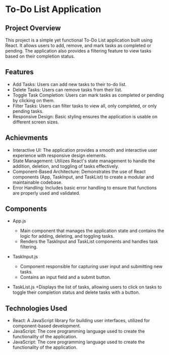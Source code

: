 # To-Do List Application

## Project Overview
This project is a simple yet functional To-Do List application built using React. It allows users to add, remove, and mark tasks as completed or pending. The application also provides a filtering feature to view tasks based on their completion status.

## Features
+ Add Tasks: Users can add new tasks to their to-do list.
+ Delete Tasks: Users can remove tasks from their list.
+ Toggle Task Completion: Users can mark tasks as completed or pending by clicking on them.
+ Filter Tasks: Users can filter tasks to view all, only completed, or only pending tasks.
+ Responsive Design: Basic styling ensures the application is usable on different screen sizes.

## Achievments 
+ Interactive UI: The application provides a smooth and interactive user experience with responsive design elements.
+ State Management: Utilizes React's state management to handle the addition, deletion, and toggling of tasks effectively.
+ Component-Based Architecture: Demonstrates the use of React components (App, TaskInput, and TaskList) to create a modular and maintainable codebase.
+ Error Handling: Includes basic error handling to ensure that functions are properly used and validated.

## Components
+ App.js
    + Main component that manages the application state and contains the logic for adding, deleting, and toggling tasks.
    + Renders the TaskInput and TaskList components and handles task filtering.

+ TaskInput.js
    + Component responsible for capturing user input and submitting new tasks.
    + Contains an input field and a submit button.

+ TaskList.js
    +Displays the list of tasks, allowing users to click on tasks to toggle their completion status and delete tasks with a button.

## Technologies Used
+ React: A JavaScript library for building user interfaces, utilized for component-based development.
+ JavaScript: The core programming language used to create the functionality of the application.
+ JavaScript: The core programming language used to create the functionality of the application.
